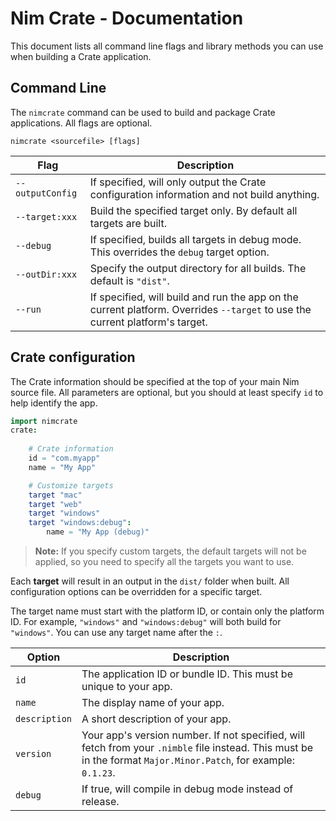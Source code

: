 # Nim Crate - Documentation

This document lists all command line flags and library methods you can use when building a Crate application.


## Command Line

The `nimcrate` command can be used to build and package Crate applications. All flags are optional.

```shell
nimcrate <sourcefile> [flags]
```

Flag                    | Description
------------------------|----------------------
`--outputConfig`        | If specified, will only output the Crate configuration information and not build anything.
`--target:xxx`          | Build the specified target only. By default all targets are built.
`--debug`               | If specified, builds all targets in debug mode. This overrides the `debug` target option.
`--outDir:xxx`          | Specify the output directory for all builds. The default is `"dist"`.
`--run`                 | If specified, will build and run the app on the current platform. Overrides `--target` to use the current platform's target.


## Crate configuration

The Crate information should be specified at the top of your main Nim source file. All parameters are optional, but you should at least specify `id` to help identify the app.

```nim
import nimcrate
crate:
    
    # Crate information
    id = "com.myapp"
    name = "My App"

    # Customize targets
    target "mac"
    target "web"
    target "windows"
    target "windows:debug":
        name = "My App (debug)"
```

> **Note:** If you specify custom targets, the default targets will not be applied, so you need to specify all the targets you want to use.

Each **target** will result in an output in the `dist/` folder when built. All configuration options can be overridden for a specific target.

The target name must start with the platform ID, or contain only the platform ID. For example, `"windows"` and `"windows:debug"` will both build for `"windows"`. You can use any target name after the `:`.

Option                  | Description
------------------------|--------------------------
`id`                    | The application ID or bundle ID. This must be unique to your app.
`name`                  | The display name of your app.
`description`           | A short description of your app.
`version`               | Your app's version number. If not specified, will fetch from your `.nimble` file instead. This must be in the format `Major.Minor.Patch`, for example: `0.1.23`.
`debug`                 | If true, will compile in debug mode instead of release.
